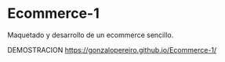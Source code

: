 # Ecommerce-1
Maquetado y desarrollo de un ecommerce sencillo.

DEMOSTRACION https://gonzalopereiro.github.io/Ecommerce-1/

